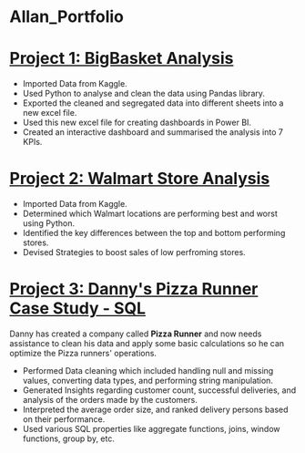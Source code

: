 # Allan_Portfolio

# [Project 1: BigBasket Analysis](https://github.com/Allanfernandes248/BigBasketAnalysis)


- Imported Data from Kaggle.
- Used Python to analyse and clean the data using Pandas library.
- Exported the cleaned and segregated data into different sheets into a new excel file.
- Used this new excel file for creating dashboards in Power BI.
- Created an interactive dashboard and summarised the analysis into 7 KPIs.




# [Project 2: Walmart Store Analysis](https://github.com/Allanfernandes248/Walmart-Store-Analysis)


- Imported Data from Kaggle. 
- Determined which Walmart locations are performing best and worst using Python. 
- Identified the key differences between the top and bottom performing stores. 
- Devised Strategies to boost sales of low perfroming stores. 




# [Project 3: Danny's Pizza Runner Case Study - SQL](https://github.com/Allanfernandes248/SQL_CASE_STUDY)


Danny has created a company called **Pizza Runner** and now needs assistance to clean his data and apply some basic calculations so he can optimize the Pizza runners' operations.  

- Performed Data cleaning which included handling null and missing values, converting data types, and performing string manipulation. 
- Generated Insights regarding customer count, successful deliveries, and analysis of the orders made by the customers.  
- Interpreted the average order size, and ranked delivery persons based on their performance. 
- Used various SQL properties like aggregate functions, joins, window functions, group by, etc.  
